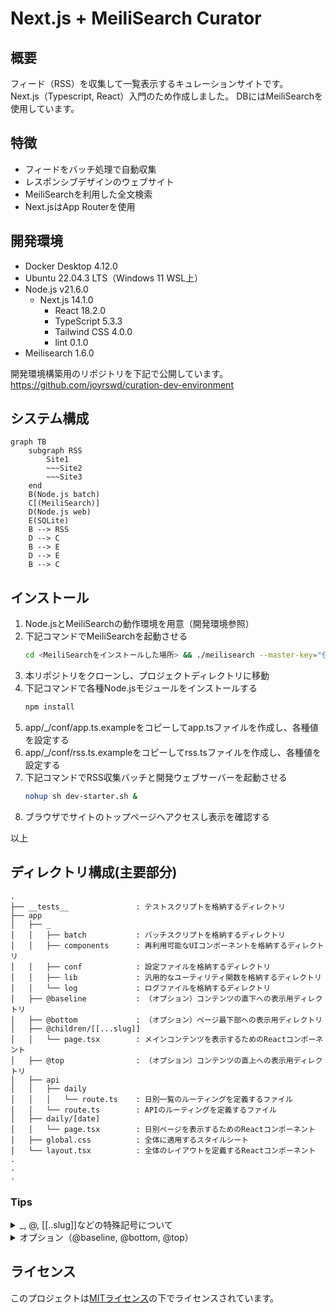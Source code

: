 # Next.js + MeiliSearch Curator

## 概要

フィード（RSS）を収集して一覧表示するキュレーションサイトです。  
Next.js（Typescript, React）入門のため作成しました。
DBにはMeiliSearchを使用しています。

## 特徴

- フィードをバッチ処理で自動収集
- レスポンシブデザインのウェブサイト
- MeiliSearchを利用した全文検索
- Next.jsはApp Routerを使用

## 開発環境
- Docker Desktop 4.12.0
- Ubuntu 22.04.3 LTS（Windows 11 WSL上）
- Node.js v21.6.0
    - Next.js 14.1.0
        - React 18.2.0
        - TypeScript 5.3.3
        - Tailwind CSS 4.0.0
        - lint 0.1.0
- Meilisearch 1.6.0

開発環境構築用のリポジトリを下記で公開しています。  
https://github.com/joyrswd/curation-dev-environment


## システム構成  

```mermaid
graph TB
    subgraph RSS
        Site1
        ~~~Site2
        ~~~Site3
    end
    B(Node.js batch)
    C[(MeiliSearch)]
    D(Node.js web)
    E(SQLite)
    B --> RSS
    D --> C
    B --> E
    D --> E
    B --> C
```
## インストール

1. Node.jsとMeiliSearchの動作環境を用意（開発環境参照）
2. 下記コマンドでMeiliSearchを起動させる
    ```bash
    cd <MeiliSearchをインストールした場所> && ./meilisearch --master-key="任意の文字列（UTF8で16バイト以上）"
    ```
3. 本リポジトリをクローンし、プロジェクトディレクトリに移動
4. 下記コマンドで各種Node.jsモジュールをインストールする  
    ```bash
    npm install
    ```
5. app/_/conf/app.ts.exampleをコピーしてapp.tsファイルを作成し、各種値を設定する
6. app/_/conf/rss.ts.exampleをコピーしてrss.tsファイルを作成し、各種値を設定する
7. 下記コマンドでRSS収集バッチと開発ウェブサーバーを起動させる
    ```bash
    nohup sh dev-starter.sh &
    ```
8. ブラウザでサイトのトップページへアクセスし表示を確認する  

以上

## ディレクトリ構成(主要部分)
```
.
├── __tests__               : テストスクリプトを格納するディレクトリ
├── app
│   ├── _
│   │   ├── batch           : バッチスクリプトを格納するディレクトリ
│   │   ├── components      : 再利用可能なUIコンポーネントを格納するディレクトリ
│   │   ├── conf            : 設定ファイルを格納するディレクトリ
│   │   ├── lib             : 汎用的なユーティリティ関数を格納するディレクトリ
│   │   └── log             : ログファイルを格納するディレクトリ
│   ├── @baseline           : （オプション）コンテンツの直下への表示用ディレクトリ
│   ├── @bottom             : （オプション）ページ最下部への表示用ディレクトリ
│   ├── @children/[[...slug]]
│   │   └── page.tsx        : メインコンテンツを表示するためのReactコンポーネント
│   ├── @top                : （オプション）コンテンツの直上への表示用ディレクトリ
│   ├── api
│   │   ├── daily
│   │   │   └── route.ts    : 日別一覧のルーティングを定義するファイル
│   │   └── route.ts        : APIのルーティングを定義するファイル
│   ├── daily/[date]
│   │   └── page.tsx        : 日別ページを表示するためのReactコンポーネント
│   ├── global.css          : 全体に適用するスタイルシート
│   └── layout.tsx          : 全体のレイアウトを定義するReactコンポーネント
.
.
.
```
### Tips
<details>
<summary>_, @, [[..slug]]などの特殊記号について</summary>  

- **_（アンダーバー）：プライベートフォルダ** -- 先頭に_を付けるととなり、配下のファイルはすべてルートの対象外となります。  
https://nextjs.org/docs/app/building-your-application/routing/colocation#private-folders
- **@ ：パラレルルート** -- 当該ディレクトリ名はURLパスの対象外となります。また直上のlayout.tsxからその配下のpage.tsxの内容を呼び出す事ができます。  
https://nextjs.org/docs/app/building-your-application/routing/parallel-routes
- **[[...slug]]：ダイナミックルート** -- []で囲むとURLパスの当該部分が変数のような扱いとなり、配下のpage.tsxでその値を受け取ることができます。  
https://nextjs.org/docs/app/building-your-application/routing/dynamic-routes
</details>

<details>
<summary>オプション（@baseline, @bottom, @top）</summary>  

    オプションのディレクトリには空白を表示させるファイルが配置してあり、
    そのファイル以外はgit管理外となるようにしています。  

    本番環境など特定の環境で表示したいコンテンツ（広告など）がある場合、
    page.tsxファイル(git管理外)を設置するとその環境で表示されるようになります。  

    またpage.tsx内でimport "./xxx.css"のようにスタイルシートを呼ぶことで、
    スタイルの上書きを行うことも可能です。
</details>


## ライセンス

このプロジェクトは[MITライセンス](LICENSE)の下でライセンスされています。


